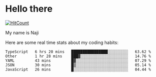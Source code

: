 # Hello there

[![HitCount](http://hits.dwyl.com/na-ji/na-ji.svg)](https://youtu.be/dQw4w9WgXcQ)

My name is Naji

Here are some real time stats about my coding habits:

<!--START_SECTION:waka-->
```text
TypeScript   6 hrs 20 mins   ████████████████░░░░░░░░░   63.62 % 
Other        1 hr 28 mins    ███▓░░░░░░░░░░░░░░░░░░░░░   14.76 % 
YAML         43 mins         █▓░░░░░░░░░░░░░░░░░░░░░░░   07.29 % 
JSON         30 mins         █▒░░░░░░░░░░░░░░░░░░░░░░░   05.14 % 
JavaScript   26 mins         █░░░░░░░░░░░░░░░░░░░░░░░░   04.44 % 
```
<!--END_SECTION:waka-->
